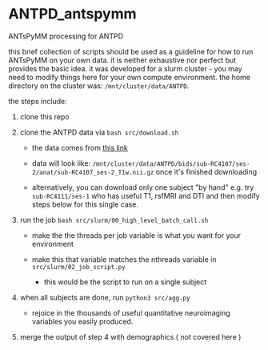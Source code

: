 # ANTPD_antspymm

ANTsPyMM processing for ANTPD

this brief collection of scripts should be used as a guideline for how to 
run ANTsPyMM on your own data. it is neither exhaustive nor perfect but 
provides the basic idea.  it was developed for a slurm cluster - you may 
need to modify things here for your own compute environment. the home 
directory on the cluster was: `/mnt/cluster/data/ANTPD`.

the steps include:

1.  clone this repo 

2.  clone the ANTPD data via `bash src/download.sh`

    * the data comes from [this link](https://openneuro.org/datasets/ds001907/versions/3.0.2)

    * data will look like: `/mnt/cluster/data/ANTPD/bids/sub-RC4107/ses-2/anat/sub-RC4107_ses-2_T1w.nii.gz` once it's finished downloading

    * alternatively, you can download only one subject "by hand" e.g. try `sub-RC4111/ses-1` who has useful T1, rsfMRI and DTI and then modify steps below for this single case.

3.  run the job `bash src/slurm/00_high_level_batch_call.sh`

    * make the the threads per job variable is what you want for your environment 

    * make this that variable matches the nthreads variable in `src/slurm/02_job_script.py`

        * this would be the script to run on a single subject 

4.  when all subjects are done, run `python3 src/agg.py`

    * rejoice in the thousands of useful quantitative neuroimaging variables you easily produced.

5.  merge the output of step 4 with demographics ( not covered here )

